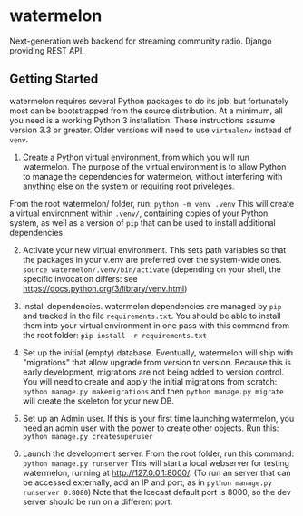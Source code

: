 # watermelon
Next-generation web backend for streaming community radio.
Django providing REST API.

## Getting Started
watermelon requires several Python packages to do its job, but fortunately most
can be bootstrapped from the source distribution.  At a minimum, all you need
is a working Python 3 installation.  These instructions assume version 3.3 or
greater.  Older versions will need to use `virtualenv` instead of `venv`.

1. Create a Python virtual environment, from which you will run watermelon.
  The purpose of the virtual environment is to allow Python to manage the
  dependencies for watermelon, without interfering with anything else on the
  system or requiring root priveleges.

  From the root watermelon/ folder, run:
  `python -m venv .venv`
  This will create a virtual environment within `.venv/`, containing copies of
  your Python system, as well as a version of `pip` that can be used to install
  additional dependencies.

2. Activate your new virtual environment.  This sets path variables so that the
  packages in your v.env are preferred over the system-wide ones.
  `source watermelon/.venv/bin/activate`
  (depending on your shell, the specific invocation differs: see
    https://docs.python.org/3/library/venv.html)

3. Install dependencies.  watermelon dependencies are managed by `pip` and
  tracked in the file `requirements.txt`.  You should be able to install them
  into your virtual environment in one pass with this command from the root
  folder:
  `pip install -r requirements.txt`

4. Set up the initial (empty) database.  Eventually, watermelon will ship with
  "migrations" that allow upgrade from version to version.  Because this is
  early development, migrations are not being added to version control.  You
  will need to create and apply the initial migrations from scratch:
  `python manage.py makemigrations` and then `python manage.py migrate` will
  create the skeleton for your new DB.

5. Set up an Admin user.  If this is your first time launching watermelon, you
  need an admin user with the power to create other objects.  Run this:
  `python manage.py createsuperuser`

6. Launch the development server.  From the root folder, run this command:
  `python manage.py runserver`
  This will start a local webserver for testing watermelon, running at
  http://127.0.0.1:8000/.  (To run an server that can be accessed externally,
  add an IP and port, as in `python manage.py runserver 0:8080`)
  Note that the Icecast default port is 8000, so the dev server should be run
  on a different port.
